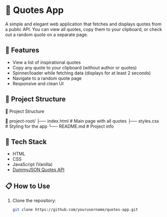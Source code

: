 # 📄 Quotes App

A simple and elegant web application that fetches and displays quotes from a public API. You can view all quotes, copy them to your clipboard, or check out a random quote on a separate page.

## 🚀 Features

- View a list of inspirational quotes  
- Copy any quote to your clipboard (without author or quotes)  
- Spinner/loader while fetching data (displays for at least 2 seconds)  
- Navigate to a random quote page  
- Responsive and clean UI  

## 📁 Project Structure



📁 Project Structure

📁 project-root/
├── index.html              # Main page with all quotes
├── styles.css              # Styling for the app
└── README.md               # Project info

## 🔧 Tech Stack

- HTML  
- CSS  
- JavaScript (Vanilla)  
- [DummyJSON Quotes API](https://dummyjson.com/)

## 📋 How to Use

1. Clone the repository:
   ```bash
   git clone https://github.com/yourusername/quotes-app.git
